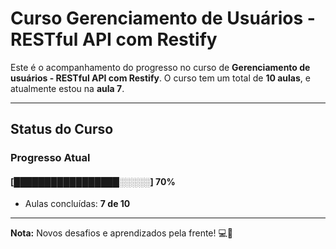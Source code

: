 # **Curso Gerenciamento de Usuários - RESTful API com Restify**

Este é o acompanhamento do progresso no curso de **Gerenciamento de usuários - RESTful API com Restify**. O curso tem um total de **10 aulas**, e atualmente estou na **aula 7**.

---

## **Status do Curso**

### Progresso Atual  
#### [█████████████████░░░░░] **70%**  
- Aulas concluídas: **7 de 10**  

---

**Nota:** Novos desafios e aprendizados pela frente! 💻🚀
